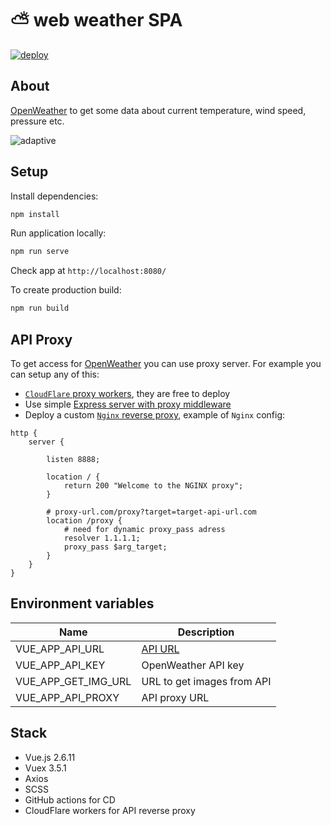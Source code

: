 # :partly_sunny:  web weather SPA
[![deploy](https://github.com/DanTrofimov/weather-app/actions/workflows/deploy.yml/badge.svg?branch=master)](https://github.com/DanTrofimov/weather-app/actions/workflows/deploy.yml)

## About
[OpenWeather](https://openweathermap.org/api) to get some data about current temperature, wind speed, pressure etc.

![adaptive](https://github.com/chackydude/weather-app/raw/master/gifs/demo.gif)

## Setup

Install dependencies:
```bash
npm install
```
Run application locally:
```bash
npm run serve
```
Check app at `http://localhost:8080/`

To create production build:
```bash
npm run build
```

## API Proxy
To get access for [OpenWeather](https://openweathermap.org/api) you can use proxy server. For example you can setup any of this:
- [`CloudFlare` proxy workers](https://developers.cloudflare.com/workers/get-started/guide/), they are free to deploy
- Use simple [Express server with proxy middleware](https://github.com/DanTrofimov/nodejs-proxy)
- Deploy a custom [`Nginx` reverse proxy](https://docs.nginx.com/nginx/admin-guide/web-server/reverse-proxy/), example of `Nginx` config:
```nginx
http {
    server {

        listen 8888;

        location / {
            return 200 "Welcome to the NGINX proxy";
        }

        # proxy-url.com/proxy?target=target-api-url.com
        location /proxy {
            # need for dynamic proxy_pass adress
            resolver 1.1.1.1;
            proxy_pass $arg_target;
        }
    }
}
```

## Environment variables

| Name  | Description  |
|---|---|
| VUE_APP_API_URL  | [API URL](https://openweathermap.org/api) |
| VUE_APP_API_KEY  | OpenWeather API key |
| VUE_APP_GET_IMG_URL  | URL to get images from API |
| VUE_APP_API_PROXY  | API proxy URL |

## Stack

- Vue.js 2.6.11
- Vuex 3.5.1
- Axios
- SCSS
- GitHub actions for CD 
- CloudFlare workers for API reverse proxy
